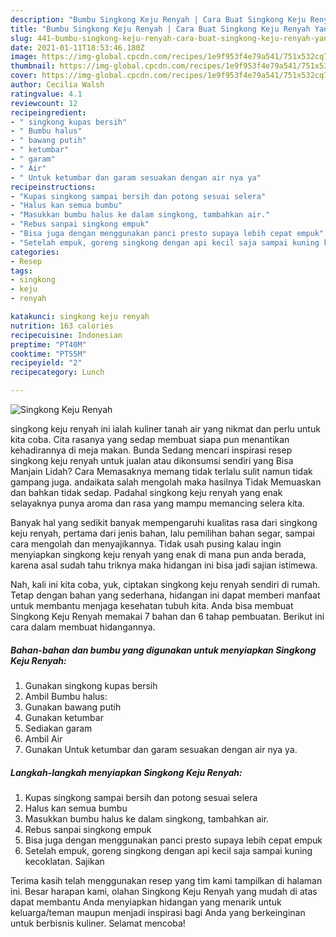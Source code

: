 ```yaml
---
description: "Bumbu Singkong Keju Renyah | Cara Buat Singkong Keju Renyah Yang Sempurna"
title: "Bumbu Singkong Keju Renyah | Cara Buat Singkong Keju Renyah Yang Sempurna"
slug: 441-bumbu-singkong-keju-renyah-cara-buat-singkong-keju-renyah-yang-sempurna
date: 2021-01-11T18:53:46.180Z
image: https://img-global.cpcdn.com/recipes/1e9f953f4e79a541/751x532cq70/singkong-keju-renyah-foto-resep-utama.jpg
thumbnail: https://img-global.cpcdn.com/recipes/1e9f953f4e79a541/751x532cq70/singkong-keju-renyah-foto-resep-utama.jpg
cover: https://img-global.cpcdn.com/recipes/1e9f953f4e79a541/751x532cq70/singkong-keju-renyah-foto-resep-utama.jpg
author: Cecilia Walsh
ratingvalue: 4.1
reviewcount: 12
recipeingredient:
- " singkong kupas bersih"
- " Bumbu halus"
- " bawang putih"
- " ketumbar"
- " garam"
- " Air"
- " Untuk ketumbar dan garam sesuakan dengan air nya ya"
recipeinstructions:
- "Kupas singkong sampai bersih dan potong sesuai selera"
- "Halus kan semua bumbu"
- "Masukkan bumbu halus ke dalam singkong, tambahkan air."
- "Rebus sanpai singkong empuk"
- "Bisa juga dengan menggunakan panci presto supaya lebih cepat empuk"
- "Setelah empuk, goreng singkong dengan api kecil saja sampai kuning kecoklatan. Sajikan"
categories:
- Resep
tags:
- singkong
- keju
- renyah

katakunci: singkong keju renyah 
nutrition: 163 calories
recipecuisine: Indonesian
preptime: "PT40M"
cooktime: "PT55M"
recipeyield: "2"
recipecategory: Lunch

---
```



![Singkong Keju Renyah](https://img-global.cpcdn.com/recipes/1e9f953f4e79a541/751x532cq70/singkong-keju-renyah-foto-resep-utama.jpg)


singkong keju renyah ini ialah kuliner tanah air yang nikmat dan perlu untuk kita coba. Cita rasanya yang sedap membuat siapa pun menantikan kehadirannya di meja makan.
Bunda Sedang mencari inspirasi resep singkong keju renyah untuk jualan atau dikonsumsi sendiri yang Bisa Manjain Lidah? Cara Memasaknya memang tidak terlalu sulit namun tidak gampang juga. andaikata salah mengolah maka hasilnya Tidak Memuaskan dan bahkan tidak sedap. Padahal singkong keju renyah yang enak selayaknya punya aroma dan rasa yang mampu memancing selera kita.

Banyak hal yang sedikit banyak mempengaruhi kualitas rasa dari singkong keju renyah, pertama dari jenis bahan, lalu pemilihan bahan segar, sampai cara mengolah dan menyajikannya. Tidak usah pusing kalau ingin menyiapkan singkong keju renyah yang enak di mana pun anda berada, karena asal sudah tahu triknya maka hidangan ini bisa jadi sajian istimewa.




Nah, kali ini kita coba, yuk, ciptakan singkong keju renyah sendiri di rumah. Tetap dengan bahan yang sederhana, hidangan ini dapat memberi manfaat untuk membantu menjaga kesehatan tubuh kita. Anda bisa membuat Singkong Keju Renyah memakai 7 bahan dan 6 tahap pembuatan. Berikut ini cara dalam membuat hidangannya.

<!--inarticleads1-->

##### Bahan-bahan dan bumbu yang digunakan untuk menyiapkan Singkong Keju Renyah:

1. Gunakan  singkong kupas bersih
1. Ambil  Bumbu halus:
1. Gunakan  bawang putih
1. Gunakan  ketumbar
1. Sediakan  garam
1. Ambil  Air
1. Gunakan  Untuk ketumbar dan garam sesuakan dengan air nya ya.




<!--inarticleads2-->

##### Langkah-langkah menyiapkan Singkong Keju Renyah:

1. Kupas singkong sampai bersih dan potong sesuai selera
1. Halus kan semua bumbu
1. Masukkan bumbu halus ke dalam singkong, tambahkan air.
1. Rebus sanpai singkong empuk
1. Bisa juga dengan menggunakan panci presto supaya lebih cepat empuk
1. Setelah empuk, goreng singkong dengan api kecil saja sampai kuning kecoklatan. Sajikan




Terima kasih telah menggunakan resep yang tim kami tampilkan di halaman ini. Besar harapan kami, olahan Singkong Keju Renyah yang mudah di atas dapat membantu Anda menyiapkan hidangan yang menarik untuk keluarga/teman maupun menjadi inspirasi bagi Anda yang berkeinginan untuk berbisnis kuliner. Selamat mencoba!
